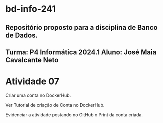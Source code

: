 # bd-info-241
Repositório proposto para a disciplina de Banco de Dados.
---------------------------------
Turma: P4 Informática 2024.1
Aluno: José Maia Cavalcante Neto
---------------------------------
# Atividade 07
Criar uma conta no DockerHub.

Ver Tutorial de criação de Conta no DockerHub.

Evidenciar a atividade postando no GitHub o Print da conta criada.
